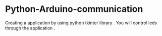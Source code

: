 # Python-Arduino-communication
Creating a application  by using python tkinter library . You will control leds through the application . 
